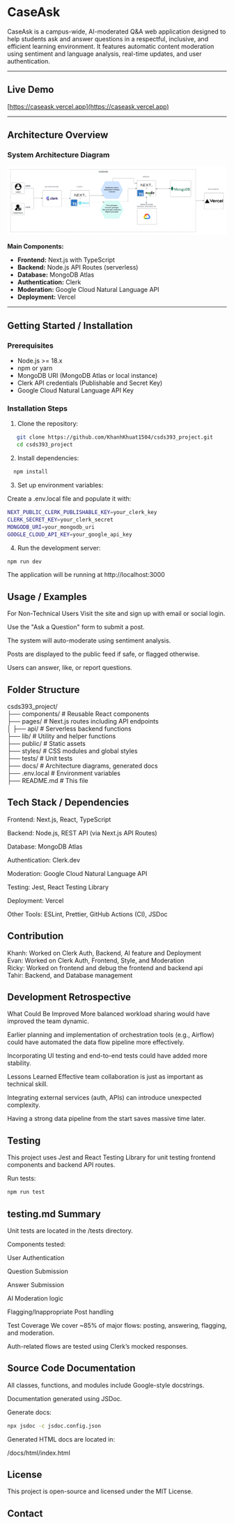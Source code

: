 # CaseAsk

CaseAsk is a campus-wide, AI-moderated Q&A web application designed to help students ask and answer questions in a respectful, inclusive, and efficient learning environment. It features automatic content moderation using sentiment and language analysis, real-time updates, and user authentication. 

---

## Live Demo

[https://caseask.vercel.app](https://caseask.vercel.app)

---

## Architecture Overview

### System Architecture Diagram

![Architecture Diagram](./public/architecture.png)

**Main Components:**
- **Frontend:** Next.js with TypeScript
- **Backend:** Node.js API Routes (serverless)
- **Database:** MongoDB Atlas
- **Authentication:** Clerk
- **Moderation:** Google Cloud Natural Language API
- **Deployment:** Vercel

---

## Getting Started / Installation

### Prerequisites

- Node.js >= 18.x
- npm or yarn
- MongoDB URI (MongoDB Atlas or local instance)
- Clerk API credentials (Publishable and Secret Key)
- Google Cloud Natural Language API Key

### Installation Steps

1. Clone the repository:

   
```bash
   git clone https://github.com/KhanhKhuat1504/csds393_project.git
   cd csds393_project
```

2. Install dependencies:
```bash
  npm install
```
3. Set up environment variables:

Create a .env.local file and populate it with:

```bash
NEXT_PUBLIC_CLERK_PUBLISHABLE_KEY=your_clerk_key
CLERK_SECRET_KEY=your_clerk_secret
MONGODB_URI=your_mongodb_uri
GOOGLE_CLOUD_API_KEY=your_google_api_key
```

4. Run the development server:

```bash
npm run dev
```

The application will be running at http://localhost:3000

## Usage / Examples
For Non-Technical Users
Visit the site and sign up with email or social login.

Use the "Ask a Question" form to submit a post.

The system will auto-moderate using sentiment analysis.

Posts are displayed to the public feed if safe, or flagged otherwise.

Users can answer, like, or report questions.

## Folder Structure

csds393_project/  
├── components/            # Reusable React components  
├── pages/                 # Next.js routes including API endpoints   
│   ├── api/               # Serverless backend functions   
├── lib/                   # Utility and helper functions   
├── public/                # Static assets  
├── styles/                # CSS modules and global styles  
├── tests/                 # Unit tests   
├── docs/                  # Architecture diagrams, generated docs  
├── .env.local             # Environment variables  
├── README.md              # This file  

## Tech Stack / Dependencies  
Frontend: Next.js, React, TypeScript  

Backend: Node.js, REST API (via Next.js API Routes) 

Database: MongoDB Atlas 

Authentication: Clerk.dev 

Moderation: Google Cloud Natural Language API 

Testing: Jest, React Testing Library  

Deployment: Vercel  

Other Tools: ESLint, Prettier, GitHub Actions (CI), JSDoc 

## Contribution

Khanh: Worked on Clerk Auth, Backend, AI feature and Deployment   
Evan: Worked on Clerk Auth, Frontend, Style, and Moderation   
Ricky: Worked on frontend and debug the frontend and backend api  
Tahir: Backend, and Database management   

## Development Retrospective
What Could Be Improved
More balanced workload sharing would have improved the team dynamic.

Earlier planning and implementation of orchestration tools (e.g., Airflow) could have automated the data flow pipeline more effectively.

Incorporating UI testing and end-to-end tests could have added more stability.

Lessons Learned
Effective team collaboration is just as important as technical skill.

Integrating external services (auth, APIs) can introduce unexpected complexity.

Having a strong data pipeline from the start saves massive time later.

## Testing
This project uses Jest and React Testing Library for unit testing frontend components and backend API routes.

Run tests:

```bash
npm run test
```

## testing.md Summary
Unit tests are located in the /tests directory.

Components tested:

User Authentication

Question Submission

Answer Submission

AI Moderation logic

Flagging/Inappropriate Post handling

Test Coverage
We cover ~85% of major flows: posting, answering, flagging, and moderation.

Auth-related flows are tested using Clerk’s mocked responses.

## Source Code Documentation
All classes, functions, and modules include Google-style docstrings.

Documentation generated using JSDoc.

Generate docs:
```bash
npx jsdoc -c jsdoc.config.json
```

Generated HTML docs are located in:

/docs/html/index.html


## License
This project is open-source and licensed under the MIT License.

## Contact

